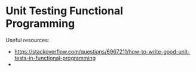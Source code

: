 # Unit Testing Functional Programming

Useful resources:
- https://stackoverflow.com/questions/6967211/how-to-write-good-unit-tests-in-functional-programming
- 
